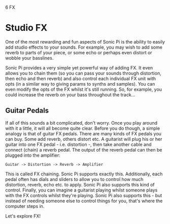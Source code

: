 6 FX

# Studio FX

One of the most rewarding and fun aspects of Sonic Pi is the ability to
easily add studio effects to your sounds. For example, you may wish to
add some reverb to parts of your piece, or some echo or perhaps even
distort or wobble your basslines.

Sonic Pi provides a very simple yet powerful way of adding FX. It even
allows you to chain them (so you can pass your sounds through
distortion, then echo and then reverb) and also control each individual
FX unit with opts (in a similar way to giving params to synths and
samples). You can even modify the opts of the FX whilst it's still
running. So, for example, you could increase the reverb on your bass
throughout the track...

## Guitar Pedals

If all of this sounds a bit complicated, don't worry. Once you play
around with it a little, it will all become quite clear. Before you do
though, a simple analogy is that of guitar FX pedals. There are many
kinds of FX pedals you can buy. Some add reverb, others distort etc. A
guitarist will plug his or her guitar into one FX pedal -
i.e. distortion -, then take another cable and connect (chain) a
reverb pedal. The output of the reverb pedal can then be plugged into
the amplifier:

`Guitar -> Distortion -> Reverb -> Amplifier`

This is called FX chaining. Sonic Pi supports exactly
this. Additionally, each pedal often has dials and sliders to allow
you to control how much distortion, reverb, echo etc. to apply. Sonic
Pi also supports this kind of control. Finally, you can imagine a
guitarist playing whilst someone plays with the FX controls whilst
they're playing. Sonic Pi also supports this - but instead of needing
someone else to control things for you, that's where the computer
steps in.

Let's explore FX!
